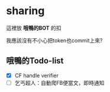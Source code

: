 # sharing

這裡放 **哦鴨的BOT** 的扣

我應該沒有不小心把token也commit上來?

## 哦鴨的Todo-list

- [x] CF handle verifier
- [ ] 乞丐超人：自動爬FB便當文，即時通知